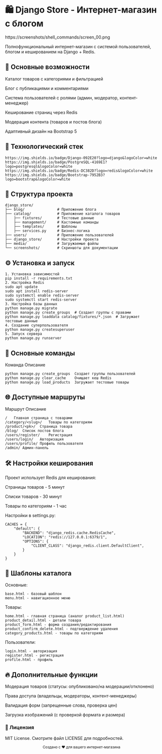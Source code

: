 # 🛍️ Django Store - Интернет-магазин с блогом
https://screenshots/shell_commands/screen_00.png

Полнофункциональный интернет-магазин с системой пользователей, блогом и кешированием на Django + Redis.

## 🌟 Основные возможности
Каталог товаров с категориями и фильтрацией

Блог с публикациями и комментариями

Система пользователей с ролями (админ, модератор, контент-менеджер)

Кеширование страниц через Redis

Модерация контента (товаров и постов блога)

Адаптивный дизайн на Bootstrap 5

## 🚀 Технологический стек
```
https://img.shields.io/badge/Django-092E20?logo=django&logoColor=white
https://img.shields.io/badge/PostgreSQL-4169E1?logo=postgresql&logoColor=white
https://img.shields.io/badge/Redis-DC382D?logo=redis&logoColor=white
https://img.shields.io/badge/Bootstrap-7952B3?logo=bootstrap&logoColor=white
```


## 📂 Структура проекта

```
django_store/
├── blog/               # Приложение блога
├── catalog/            # Приложение каталога товаров
│   ├── fixtures/       # Тестовые данные
│   ├── management/     # Кастомные команды
│   ├── templates/      # Шаблоны
│   ├── services.py     # Бизнес-логика
├── users/              # Приложение пользователей
├── django_store/       # Настройки проекта
├── media/              # Загружаемые файлы
└── screenshots/        # Скриншоты для документации
```

## ⚙️ Установка и запуск
```
1. Установка зависимостей
pip install -r requirements.txt
2. Настройка Redis
sudo apt update
sudo apt install redis-server
sudo systemctl enable redis-server
sudo systemctl start redis-server
3. Настройка базы данных
python manage.py migrate
python manage.py create_groups  # Создает группы с правами
python manage.py loaddata catalog/fixtures/*.json  # Загружает тестовые данные
4. Создание суперпользователя
python manage.py createsuperuser
5. Запуск сервера
python manage.py runserver
```

## 🔧 Основные команды
Команда	Описание
```
python manage.py create_groups	Создает группы пользователей
python manage.py clear_cache	Очищает кеш Redis
python manage.py load_products	Загружает тестовые товары
```

## 🌐 Доступные маршруты
Маршрут	Описание
```
/	Главная страница с товарами
/category/<slug>/	Товары по категориям
/product/<pk>/	Страница товара
/blog/	Список постов блога
/users/register/	Регистрация
/users/login/	Авторизация
/users/profile/	Профиль пользователя
/admin/	Админ-панель
```

## 🛠 Настройки кеширования
Проект использует Redis для кеширования:

Страницы товаров - 5 минут

Списки товаров - 30 минут

Товары по категориям - 1 час

Настройки в settings.py:

```
CACHES = {
    "default": {
        "BACKEND": "django_redis.cache.RedisCache",
        "LOCATION": "redis://127.0.0.1:6379/1",
        "OPTIONS": {
            "CLIENT_CLASS": "django_redis.client.DefaultClient",
        }
    }
}
```

## 📌 Шаблоны каталога

Основные:
```
base.html - базовый шаблон
menu.html - навигационное меню
```
Товары:
```
home.html - главная страница (аналог product_list.html)
product_detail.html - детали товара
product_form.html - форма создания/редактирования
product_confirm_delete.html - подтверждение удаления
category_products.html - товары по категориям
```
Пользователи:
```
login.html - авторизация
register.html - регистрация
profile.html - профиль
```

## 🔥 Дополнительные функции

Модерация товаров (статусы: опубликовано/на модерации/отклонено)

Права доступа (владельцы, модераторы, контент-менеджеры)

Валидация форм (запрещенные слова, проверка цен)

Загрузка изображений (с проверкой формата и размера)

### 📝 Лицензия
MIT License. Смотрите файл LICENSE для подробностей.

<div align="center"> <sub>Создано с ❤️ для вашего интернет-магазина</sub> </div>
